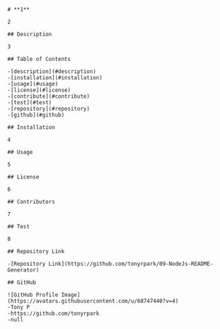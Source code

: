 
    
    # **1**

    2

    ## Description

    3

    ## Table of Contents

    -[description](#description)
    -[installation](#installation)
    -[usage](#usage)
    -[license](#license)
    -[contribute](#contribute)
    -[test](#test)
    -[repository](#repository)
    -[github](#github)

    ## Installation

    4

    ## Usage

    5

    ## License

    6

    ## Contributors 

    7

    ## Test

    8

    ## Repository Link

    -[Repository Link](https://github.com/tonyrpark/09-NodeJs-README-Generator)

    ## GitHub

    ![GitHub Profile Image](https://avatars.githubusercontent.com/u/68747440?v=4)
    -Tony P
    -https://github.com/tonyrpark
    -null
    
